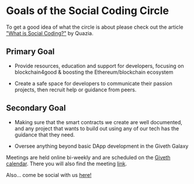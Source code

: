 <h1>Goals of the Social Coding Circle</h1>

To get a good idea of what the circle is about please check out the article ["What is Social Coding?"](https://medium.com/giveth/what-is-social-coding-fa81feacfa32) by Quazia. 



<h2> Primary Goal </h2>

* Provide resources, education and support for developers, focusing on blockchain4good & boosting the Ethereum/blockchain ecosystem

* Create a safe space for developers to communicate their passion projects, then recruit help or guidance from peers.

<h2> Secondary Goal </h2>

* Making sure that the smart contracts we create are well documented, and any project that wants to build out using any of our tech has the guidance that they need.

* Oversee anything beyond basic DApp development in the Giveth Galaxy

Meetings are held online bi-weekly and are scheduled on the [Giveth calendar](../dac/calendar/). There you will also find the meeting [link](https://meet.jit.si/StrangeSheepSearchSadly).

Also... come be social with us [here!](https://riot.im/app/#/room/#giveth-social-coding:matrix.org)





